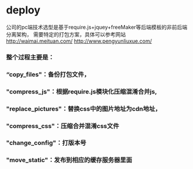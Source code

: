 # deploy
公司的pc端技术选型是基于require.js+jquey+freeMaker等后端模板的非前后端分离架构，
需要特定的打包方案，具体可以参考网站
http://waimai.meituan.com/
http://www.pengyunliuxue.com/

### 整个过程主要是：
### “copy_files"：备份打包文件，
### "compress_js"：根据require.js模块化压缩混淆合并js,
### "replace_pictures"：替换css中的图片地址为cdn地址，
### "compress_css"：压缩合并混淆css文件
### "change_config"：打版本号
### "move_static"：发布到相应的缓存服务器里面
